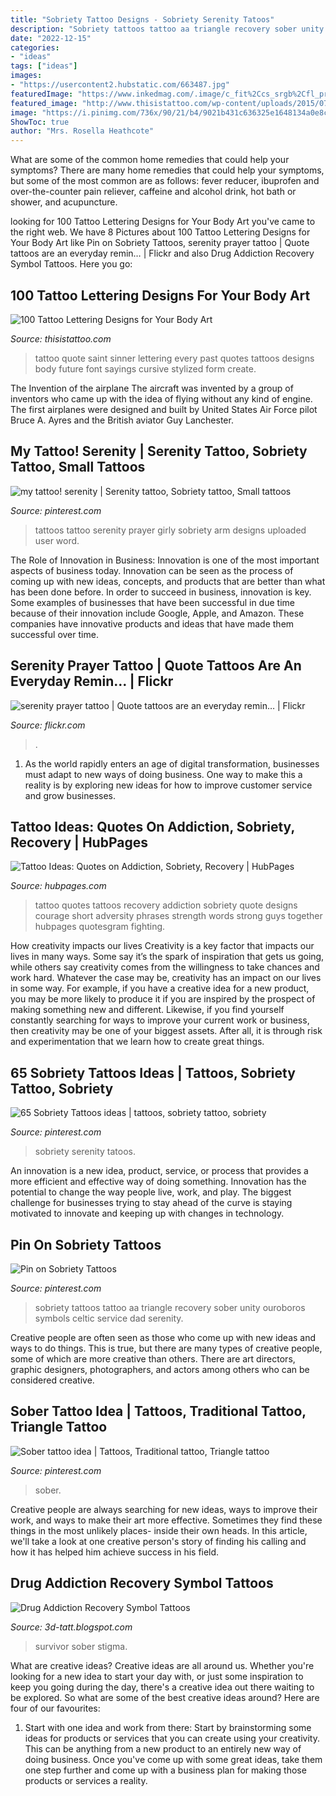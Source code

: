 ```yaml
---
title: "Sobriety Tattoo Designs - Sobriety Serenity Tatoos"
description: "Sobriety tattoos tattoo aa triangle recovery sober unity ouroboros symbols celtic service dad serenity"
date: "2022-12-15"
categories:
- "ideas"
tags: ["ideas"]
images:
- "https://usercontent2.hubstatic.com/663487.jpg"
featuredImage: "https://www.inkedmag.com/.image/c_fit%2Ccs_srgb%2Cfl_progressive%2Cq_auto:good%2Cw_620/MTU5MDMyMzUzMzMyMTQzODk2/recovery-tattoo-heart.jpg"
featured_image: "http://www.thisistattoo.com/wp-content/uploads/2015/07/tattoo-lettering-designs-5.jpg"
image: "https://i.pinimg.com/736x/90/21/b4/9021b431c636325e1648134a0e8c512f.jpg"
ShowToc: true
author: "Mrs. Rosella Heathcote"
---
```



What are some of the common home remedies that could help your symptoms?
There are many home remedies that could help your symptoms, but some of the most common are as follows: fever reducer, ibuprofen and over-the-counter pain reliever, caffeine and alcohol drink, hot bath or shower, and acupuncture.

	

		
looking for 100 Tattoo Lettering Designs for Your Body Art you've came to the right web. We have 8 Pictures about 100 Tattoo Lettering Designs for Your Body Art like Pin on Sobriety Tattoos, serenity prayer tattoo | Quote tattoos are an everyday remin… | Flickr and also Drug Addiction Recovery Symbol Tattoos. Here you go:
		
    
## 100 Tattoo Lettering Designs For Your Body Art

<img loading=lazy src="http://www.thisistattoo.com/wp-content/uploads/2015/07/tattoo-lettering-designs-5.jpg" onerror="this.onerror=null;this.src='https://tse3.mm.bing.net/th?id=OIP.yrr4nfNabeEdjErTXPuGBAHaHN&amp;pid=15.1';" alt="100 Tattoo Lettering Designs for Your Body Art">

_Source: thisistattoo.com_

>tattoo quote saint sinner lettering every past quotes tattoos designs body future font sayings cursive stylized form create. 

	

The Invention of the airplane
The aircraft was invented by a group of inventors who came up with the idea of flying without any kind of engine. The first airplanes were designed and built by United States Air Force pilot Bruce A. Ayres and the British aviator Guy Lanchester.

    
## My Tattoo! Serenity | Serenity Tattoo, Sobriety Tattoo, Small Tattoos

<img loading=lazy src="https://i.pinimg.com/736x/6d/c9/84/6dc984f43dfaad43a51517309988f92b--girly-tattoos-small-tattoos.jpg" onerror="this.onerror=null;this.src='https://tse3.mm.bing.net/th?id=OIP.saCjL7mpczuYXidnJTbkmQHaJ6&amp;pid=15.1';" alt="my tattoo! serenity | Serenity tattoo, Sobriety tattoo, Small tattoos">

_Source: pinterest.com_

>tattoos tattoo serenity prayer girly sobriety arm designs uploaded user word. 

	

The Role of Innovation in Business:
Innovation is one of the most important aspects of business today. Innovation can be seen as the process of coming up with new ideas, concepts, and products that are better than what has been done before. In order to succeed in business, innovation is key. Some examples of businesses that have been successful in due time because of their innovation include Google, Apple, and Amazon. These companies have innovative products and ideas that have made them successful over time.

    
## Serenity Prayer Tattoo | Quote Tattoos Are An Everyday Remin… | Flickr

<img loading=lazy src="https://c1.staticflickr.com/3/2234/5781084987_15f7810362_b.jpg" onerror="this.onerror=null;this.src='https://tse1.mm.bing.net/th?id=OIP.rZN3oi5UJFIDjgRa9uj8ywHaJt&amp;pid=15.1';" alt="serenity prayer tattoo | Quote tattoos are an everyday remin… | Flickr">

_Source: flickr.com_

>. 

	

1. As the world rapidly enters an age of digital transformation, businesses must adapt to new ways of doing business. One way to make this a reality is by exploring new ideas for how to improve customer service and grow businesses.

    
## Tattoo Ideas: Quotes On Addiction, Sobriety, Recovery | HubPages

<img loading=lazy src="https://usercontent2.hubstatic.com/663487.jpg" onerror="this.onerror=null;this.src='https://tse1.mm.bing.net/th?id=OIP.wLTWaoFRTuwHRf7F56VhJwHaKl&amp;pid=15.1';" alt="Tattoo Ideas: Quotes on Addiction, Sobriety, Recovery | HubPages">

_Source: hubpages.com_

>tattoo quotes tattoos recovery addiction sobriety quote designs courage short adversity phrases strength words strong guys together hubpages quotesgram fighting. 

	

How creativity impacts our lives
Creativity is a key factor that impacts our lives in many ways. Some say it’s the spark of inspiration that gets us going, while others say creativity comes from the willingness to take chances and work hard. Whatever the case may be, creativity has an impact on our lives in some way. 
For example, if you have a creative idea for a new product, you may be more likely to produce it if you are inspired by the prospect of making something new and different. Likewise, if you find yourself constantly searching for ways to improve your current work or business, then creativity may be one of your biggest assets. After all, it is through risk and experimentation that we learn how to create great things.

    
## 65 Sobriety Tattoos Ideas | Tattoos, Sobriety Tattoo, Sobriety

<img loading=lazy src="https://i.pinimg.com/474x/41/c6/03/41c603d534966dc52b613b0cb8bf707a--recovery-tattoo.jpg" onerror="this.onerror=null;this.src='https://tse1.mm.bing.net/th?id=OIP.xfpB0vrHb8rPDHtyk_1irwAAAA&amp;pid=15.1';" alt="65 Sobriety Tattoos ideas | tattoos, sobriety tattoo, sobriety">

_Source: pinterest.com_

>sobriety serenity tatoos. 

	

An innovation is a new idea, product, service, or process that provides a more efficient and effective way of doing something. Innovation has the potential to change the way people live, work, and play. The biggest challenge for businesses trying to stay ahead of the curve is staying motivated to innovate and keeping up with changes in technology.

    
## Pin On Sobriety Tattoos

<img loading=lazy src="https://i.pinimg.com/originals/b4/a1/7a/b4a17ac6534c45b9d74bd902c4b8d23e.jpg" onerror="this.onerror=null;this.src='https://tse1.mm.bing.net/th?id=OIP.HK0ejdk4E5mT0-T1puXA8gHaID&amp;pid=15.1';" alt="Pin on Sobriety Tattoos">

_Source: pinterest.com_

>sobriety tattoos tattoo aa triangle recovery sober unity ouroboros symbols celtic service dad serenity. 

	

Creative people are often seen as those who come up with new ideas and ways to do things. This is true, but there are many types of creative people, some of which are more creative than others. There are art directors, graphic designers, photographers, and actors among others who can be considered creative.

    
## Sober Tattoo Idea | Tattoos, Traditional Tattoo, Triangle Tattoo

<img loading=lazy src="https://i.pinimg.com/736x/90/21/b4/9021b431c636325e1648134a0e8c512f.jpg" onerror="this.onerror=null;this.src='https://tse1.mm.bing.net/th?id=OIP.nS76lvVwWtq0BBbAfjFY9AHaIb&amp;pid=15.1';" alt="Sober tattoo idea | Tattoos, Traditional tattoo, Triangle tattoo">

_Source: pinterest.com_

>sober. 

	

Creative people are always searching for new ideas, ways to improve their work, and ways to make their art more effective. Sometimes they find these things in the most unlikely places- inside their own heads. In this article, we'll take a look at one creative person's story of finding his calling and how it has helped him achieve success in his field.

    
## Drug Addiction Recovery Symbol Tattoos

<img loading=lazy src="https://www.inkedmag.com/.image/c_fit%2Ccs_srgb%2Cfl_progressive%2Cq_auto:good%2Cw_620/MTU5MDMyMzUzMzMyMTQzODk2/recovery-tattoo-heart.jpg" onerror="this.onerror=null;this.src='https://tse3.mm.bing.net/th?id=OIP.iRlPwKH1RoJVfe-iQzfpngHaLH&amp;pid=15.1';" alt="Drug Addiction Recovery Symbol Tattoos">

_Source: 3d-tatt.blogspot.com_

>survivor sober stigma. 

	

What are creative ideas?
Creative ideas are all around us. Whether you're looking for a new idea to start your day with, or just some inspiration to keep you going during the day, there's a creative idea out there waiting to be explored. So what are some of the best creative ideas around? Here are four of our favourites: 
1. Start with one idea and work from there: Start by brainstorming some ideas for products or services that you can create using your creativity. This can be anything from a new product to an entirely new way of doing business. Once you've come up with some great ideas, take them one step further and come up with a business plan for making those products or services a reality. 


